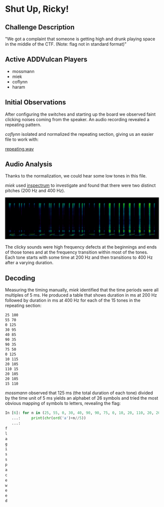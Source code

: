 # Shut Up, Ricky!

## Challenge Description

"We got a complaint that someone is getting high and drunk playing space in the middle of the CTF. (Note: flag not in standard format)"

## Active ADDVulcan Players

- mossmann
- miek
- coflynn
- haram

## Initial Observations

After configuring the switches and starting up the board we observed faint clicking noises coming from the speaker. An audio recording revealed a repeating pattern.

*coflynn* isolated and normalized the repeating section, giving us an easier file to work with:

[repeating.wav](repeating.wav)

## Audio Analysis

Thanks to the normalization, we could hear some low tones in this file.

*miek* used [inspectrum](https://github.com/miek/inspectrum) to investigate and found that there were two distinct pitches (200 Hz and 400 Hz).

![inspectrum](ricky-inspectrum-cropped.png)

The clicky sounds were high frequency defects at the beginnings and ends of those tones and at the frequency transition within most of the tones. Each tone starts with some time at 200 Hz and then transitions to 400 Hz after a varying duration.

## Decoding

Measuring the timing manually, *miek* identified that the time periods were all multiples of 5 ms. He produced a table that shows duration in ms at 200 Hz followed by duration in ms at 400 Hz for each of the 15 tones in the repeating section:

```
25 100
55 70
0 125
30 95
40 85
90 35
90 35
75 50
0 125
10 115
20 105
110 15
20 105
20 105
15 110
```

*mossmann* observed that 125 ms (the total duration of each tone) divided by the time unit of 5 ms yields an alphabet of 26 symbols and tried the most obvious mapping of symbols to letters, revealing the flag:

```python
In [6]: for n in (25, 55, 0, 30, 40, 90, 90, 75, 0, 10, 20, 110, 20, 20, 15):
   ...:     print(chr(ord('a')+n//5))
   ...: 
f
l
a
g
i
s
s
p
a
c
e
w
e
e
d
```
